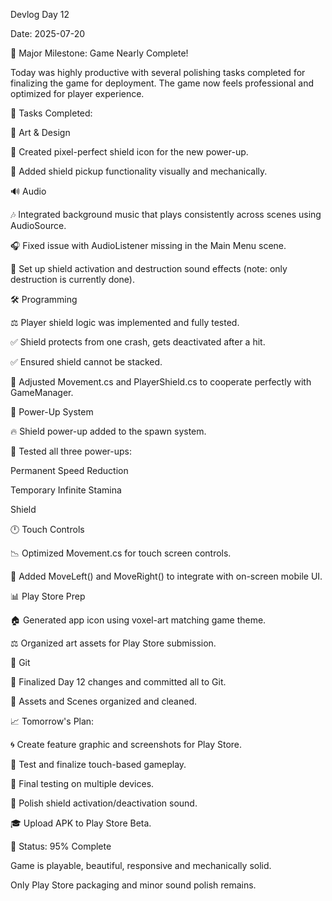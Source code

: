 Devlog Day 12

Date: 2025-07-20

🚀 Major Milestone: Game Nearly Complete!

Today was highly productive with several polishing tasks completed for finalizing the game for deployment. The game now feels professional and optimized for player experience.

📅 Tasks Completed:

🌟 Art & Design

🎨 Created pixel-perfect shield icon for the new power-up.

🌟 Added shield pickup functionality visually and mechanically.

🔊 Audio

🎶 Integrated background music that plays consistently across scenes using AudioSource.

🎧 Fixed issue with AudioListener missing in the Main Menu scene.

🎥 Set up shield activation and destruction sound effects (note: only destruction is currently done).

🛠️ Programming

⚖️ Player shield logic was implemented and fully tested.

✅ Shield protects from one crash, gets deactivated after a hit.

✅ Ensured shield cannot be stacked.

🚧 Adjusted Movement.cs and PlayerShield.cs to cooperate perfectly with GameManager.

🔹 Power-Up System

🔥 Shield power-up added to the spawn system.

🧹 Tested all three power-ups:

Permanent Speed Reduction

Temporary Infinite Stamina

Shield

🕛 Touch Controls

📉 Optimized Movement.cs for touch screen controls.

🌟 Added MoveLeft() and MoveRight() to integrate with on-screen mobile UI.

📊 Play Store Prep

🏠 Generated app icon using voxel-art matching game theme.

⚖️ Organized art assets for Play Store submission.

🔄 Git

📃 Finalized Day 12 changes and committed all to Git.

📁 Assets and Scenes organized and cleaned.

📈 Tomorrow's Plan:

🌀 Create feature graphic and screenshots for Play Store.

🙌 Test and finalize touch-based gameplay.

🌊 Final testing on multiple devices.

📅 Polish shield activation/deactivation sound.

🎓 Upload APK to Play Store Beta.

🌟 Status: 95% Complete

Game is playable, beautiful, responsive and mechanically solid.

Only Play Store packaging and minor sound polish remains.

